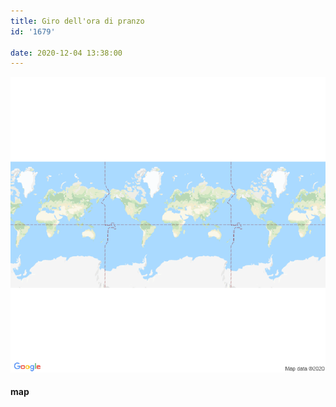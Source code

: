 ```yaml
---
title: Giro dell'ora di pranzo
id: '1679'

date: 2020-12-04 13:38:00
---
```


![image](/images/2021/08/20201204-activity-map.png)

#### map
